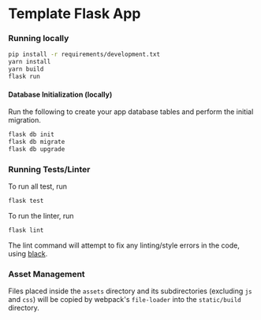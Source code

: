# Template Flask App
### Running locally

```bash
pip install -r requirements/development.txt
yarn install
yarn build
flask run
```

#### Database Initialization (locally)

Run the following to create your app database tables and perform the initial migration.

```bash
flask db init
flask db migrate
flask db upgrade
```

### Running Tests/Linter

To run all test, run
```bash
flask test
```

To run the linter, run
```bash
flask lint
```
The lint command will attempt to fix any linting/style errors in the code, using [black](https://github.com/psf/black).

### Asset Management
Files placed inside the `assets` directory and its subdirectories (excluding `js` and `css`) will be copied by webpack's
`file-loader` into the `static/build` directory.